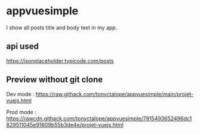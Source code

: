 # appvuesimple

I show all posts title and body text in my app.

## api used
https://jsonplaceholder.typicode.com/posts

## Preview without git clone
Dev mode : https://raw.githack.com/tonyctalope/appvuesimple/main/projet-vuejs.html

Prod mode : https://rawcdn.githack.com/tonyctalope/appvuesimple/7915493652496dc1829511045e91809b55b3de4e/projet-vuejs.html
